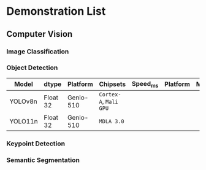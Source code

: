 # Demonstration List

## Computer Vision
### Image Classification
### Object Detection

| Model   |    dtype   |     Platform     |        Chipsets         |    Speed<sub>ms   |     Platform     |     Memory    |     Power     |     Temperature    |
|---------|------------|------------------|-------------------------|-------------------|------------------|---------------|---------------|--------------------|
| YOLOv8n |  Float 32  |    Genio-510      | `Cortex-A`, `Mali GPU` |                   |                  |               |               |                    |
| YOLO11n |  Float 32  |    Genio-510      | `MDLA 3.0`             |                   |                  |               |               |                    |

### Keypoint Detection
### Semantic Segmentation
